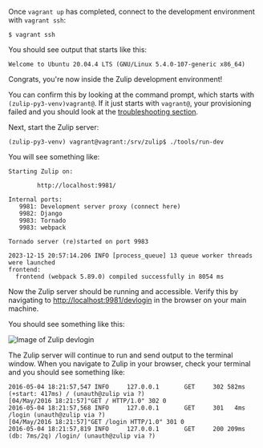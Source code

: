 Once `vagrant up` has completed, connect to the development environment
with `vagrant ssh`:

```console
$ vagrant ssh
```

You should see output that starts like this:

```console
Welcome to Ubuntu 20.04.4 LTS (GNU/Linux 5.4.0-107-generic x86_64)
```

Congrats, you're now inside the Zulip development environment!

You can confirm this by looking at the command prompt, which starts
with `(zulip-py3-venv)vagrant@`. If it just starts with `vagrant@`, your
provisioning failed and you should look at the
[troubleshooting section](/development/setup-recommended.md#troubleshooting-and-common-errors).

Next, start the Zulip server:

```console
(zulip-py3-venv) vagrant@vagrant:/srv/zulip$ ./tools/run-dev
```

You will see something like:

```console
Starting Zulip on:

        http://localhost:9981/

Internal ports:
   9981: Development server proxy (connect here)
   9982: Django
   9983: Tornado
   9983: webpack

Tornado server (re)started on port 9983

2023-12-15 20:57:14.206 INFO [process_queue] 13 queue worker threads were launched
frontend:
  frontend (webpack 5.89.0) compiled successfully in 8054 ms
```

Now the Zulip server should be running and accessible. Verify this by
navigating to <http://localhost:9981/devlogin> in the browser on your main machine.

You should see something like this:

![Image of Zulip devlogin](/images/zulip-devlogin.png)

The Zulip server will continue to run and send output to the terminal window.
When you navigate to Zulip in your browser, check your terminal and you
should see something like:

```console
2016-05-04 18:21:57,547 INFO     127.0.0.1       GET     302 582ms (+start: 417ms) / (unauth@zulip via ?)
[04/May/2016 18:21:57]"GET / HTTP/1.0" 302 0
2016-05-04 18:21:57,568 INFO     127.0.0.1       GET     301   4ms /login (unauth@zulip via ?)
[04/May/2016 18:21:57]"GET /login HTTP/1.0" 301 0
2016-05-04 18:21:57,819 INFO     127.0.0.1       GET     200 209ms (db: 7ms/2q) /login/ (unauth@zulip via ?)
```
